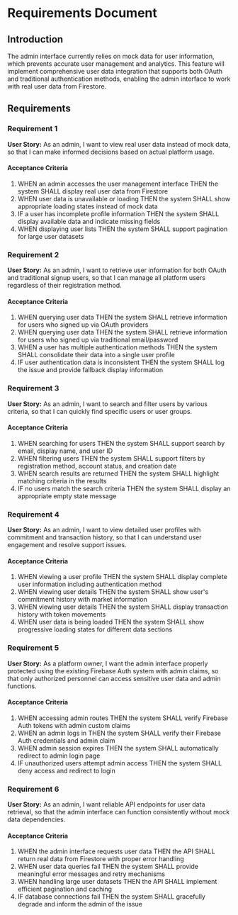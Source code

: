 # Requirements Document

## Introduction

The admin interface currently relies on mock data for user information, which prevents accurate user management and analytics. This feature will implement comprehensive user data integration that supports both OAuth and traditional authentication methods, enabling the admin interface to work with real user data from Firestore.

## Requirements

### Requirement 1

**User Story:** As an admin, I want to view real user data instead of mock data, so that I can make informed decisions based on actual platform usage.

#### Acceptance Criteria

1. WHEN an admin accesses the user management interface THEN the system SHALL display real user data from Firestore
2. WHEN user data is unavailable or loading THEN the system SHALL show appropriate loading states instead of mock data
3. IF a user has incomplete profile information THEN the system SHALL display available data and indicate missing fields
4. WHEN displaying user lists THEN the system SHALL support pagination for large user datasets

### Requirement 2

**User Story:** As an admin, I want to retrieve user information for both OAuth and traditional signup users, so that I can manage all platform users regardless of their registration method.

#### Acceptance Criteria

1. WHEN querying user data THEN the system SHALL retrieve information for users who signed up via OAuth providers
2. WHEN querying user data THEN the system SHALL retrieve information for users who signed up via traditional email/password
3. WHEN a user has multiple authentication methods THEN the system SHALL consolidate their data into a single user profile
4. IF user authentication data is inconsistent THEN the system SHALL log the issue and provide fallback display information

### Requirement 3

**User Story:** As an admin, I want to search and filter users by various criteria, so that I can quickly find specific users or user groups.

#### Acceptance Criteria

1. WHEN searching for users THEN the system SHALL support search by email, display name, and user ID
2. WHEN filtering users THEN the system SHALL support filters by registration method, account status, and creation date
3. WHEN search results are returned THEN the system SHALL highlight matching criteria in the results
4. IF no users match the search criteria THEN the system SHALL display an appropriate empty state message

### Requirement 4

**User Story:** As an admin, I want to view detailed user profiles with commitment and transaction history, so that I can understand user engagement and resolve support issues.

#### Acceptance Criteria

1. WHEN viewing a user profile THEN the system SHALL display complete user information including authentication method
2. WHEN viewing user details THEN the system SHALL show user's commitment history with market information
3. WHEN viewing user details THEN the system SHALL display transaction history with token movements
4. WHEN user data is being loaded THEN the system SHALL show progressive loading states for different data sections

### Requirement 5

**User Story:** As a platform owner, I want the admin interface properly protected using the existing Firebase Auth system with admin claims, so that only authorized personnel can access sensitive user data and admin functions.

#### Acceptance Criteria

1. WHEN accessing admin routes THEN the system SHALL verify Firebase Auth tokens with admin custom claims
2. WHEN an admin logs in THEN the system SHALL verify their Firebase Auth credentials and admin claim
3. WHEN admin session expires THEN the system SHALL automatically redirect to admin login page
4. IF unauthorized users attempt admin access THEN the system SHALL deny access and redirect to login

### Requirement 6

**User Story:** As an admin, I want reliable API endpoints for user data retrieval, so that the admin interface can function consistently without mock data dependencies.

#### Acceptance Criteria

1. WHEN the admin interface requests user data THEN the API SHALL return real data from Firestore with proper error handling
2. WHEN user data queries fail THEN the system SHALL provide meaningful error messages and retry mechanisms
3. WHEN handling large user datasets THEN the API SHALL implement efficient pagination and caching
4. IF database connections fail THEN the system SHALL gracefully degrade and inform the admin of the issue